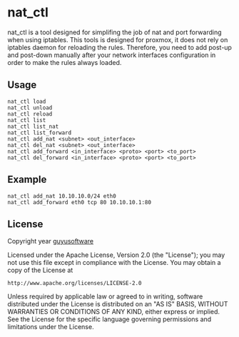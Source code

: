 # nat_ctl
nat_ctl is a tool designed for simplifing the job of nat and port forwarding when using iptables. This tools is designed for proxmox, it does not rely on iptables daemon for reloading the rules. Therefore, you need to add post-up and post-down manually after your network interfaces configuration in order to make the rules always loaded.

## Usage
	
	nat_ctl load
	nat_ctl unload
	nat_ctl reload
	nat_ctl list
	nat_ctl list_nat
	nat_ctl list_forward
	nat_ctl add_nat <subnet> <out_interface>
	nat_ctl del_nat <subnet> <out_interface>
	nat_ctl add_forward <in_interface> <proto> <port> <to_port>
	nat_ctl del_forward <in_interface> <proto> <port> <to_port>

## Example
	nat_ctl add_nat 10.10.10.0/24 eth0
	nat_ctl add_forward eth0 tcp 80 10.10.10.1:80

## License

Copyright year [guyusoftware]

Licensed under the Apache License, Version 2.0 (the "License");
you may not use this file except in compliance with the License.
You may obtain a copy of the License at

    http://www.apache.org/licenses/LICENSE-2.0

Unless required by applicable law or agreed to in writing, software
distributed under the License is distributed on an "AS IS" BASIS,
WITHOUT WARRANTIES OR CONDITIONS OF ANY KIND, either express or implied.
See the License for the specific language governing permissions and
limitations under the License.

[guyusoftware]: https://www.guyusoftware.com/